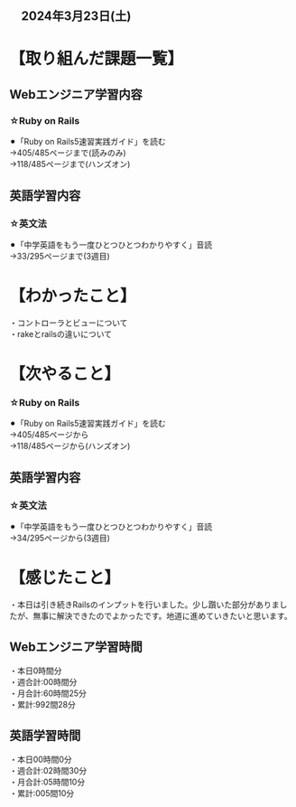 ## 　2024年3月23日(土)
# 【取り組んだ課題一覧】
## Webエンジニア学習内容
### ☆Ruby on Rails
⚫︎「Ruby on Rails5速習実践ガイド」を読む<br>
→405/485ページまで(読みのみ)<br>
→118/485ページまで(ハンズオン)<br>
## 英語学習内容
### ☆英文法
⚫︎「中学英語をもう一度ひとつひとつわかりやすく」音読<br>
→33/295ページまで(3週目)<br>
# 【わかったこと】
・コントローラとビューについて<br>
・rakeとrailsの違いについて<br>
# 【次やること】
### ☆Ruby on Rails
⚫︎「Ruby on Rails5速習実践ガイド」を読む<br>
→405/485ページから<br>
→118/485ページから(ハンズオン)<br>
## 英語学習内容
### ☆英文法
⚫︎「中学英語をもう一度ひとつひとつわかりやすく」音読<br>
→34/295ページから(3週目)<br>
# 【感じたこと】
・本日は引き続きRailsのインプットを行いました。少し躓いた部分がありましたが、無事に解決できたのでよかったです。地道に進めていきたいと思います。<br>
## Webエンジニア学習時間
・本日0時間分<br>
・週合計:00時間分<br>
・月合計:60時間25分<br>
・累計:992間28分<br>
## 英語学習時間
・本日00時間0分<br>
・週合計:02時間30分<br>
・月合計:05時間10分<br>
・累計:005間10分<br>
